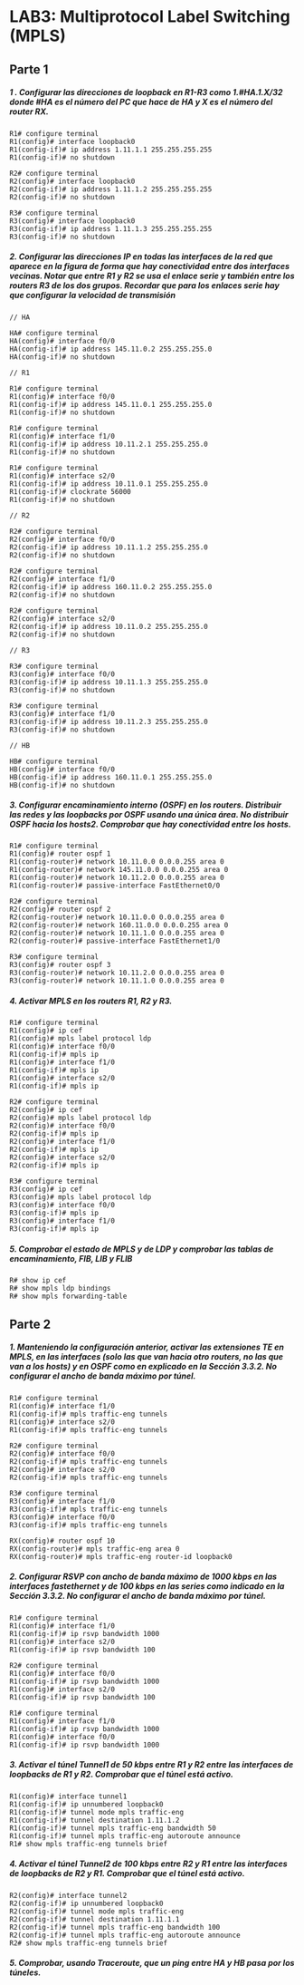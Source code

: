 # LAB3: Multiprotocol Label Switching (MPLS)

## Parte 1

##### 1 . Configurar las direcciones de loopback en R1-R3 como 1.#HA.1.X/32 donde #HA es el número del PC que hace de HA y X es el número del router RX.

````shell
R1# configure terminal
R1(config)# interface loopback0
R1(config-if)# ip address 1.11.1.1 255.255.255.255
R1(config-if)# no shutdown

R2# configure terminal
R2(config)# interface loopback0
R2(config-if)# ip address 1.11.1.2 255.255.255.255
R2(config-if)# no shutdown

R3# configure terminal
R3(config)# interface loopback0
R3(config-if)# ip address 1.11.1.3 255.255.255.255
R3(config-if)# no shutdown
````

##### 2. Configurar las direcciones IP en todas las interfaces de la red que aparece en la figura de forma que hay conectividad entre dos interfaces vecinas. Notar que entre R1 y R2 se usa el enlace serie y también entre los routers R3 de los dos grupos. Recordar que para los enlaces serie hay que configurar la velocidad de transmisión 

````shell
// HA

HA# configure terminal
HA(config)# interface f0/0
HA(config-if)# ip address 145.11.0.2 255.255.255.0
HA(config-if)# no shutdown

// R1

R1# configure terminal
R1(config)# interface f0/0
R1(config-if)# ip address 145.11.0.1 255.255.255.0
R1(config-if)# no shutdown

R1# configure terminal
R1(config)# interface f1/0
R1(config-if)# ip address 10.11.2.1 255.255.255.0
R1(config-if)# no shutdown

R1# configure terminal
R1(config)# interface s2/0
R1(config-if)# ip address 10.11.0.1 255.255.255.0
R1(config-if)# clockrate 56000
R1(config-if)# no shutdown

// R2

R2# configure terminal
R2(config)# interface f0/0
R2(config-if)# ip address 10.11.1.2 255.255.255.0
R2(config-if)# no shutdown

R2# configure terminal
R2(config)# interface f1/0
R2(config-if)# ip address 160.11.0.2 255.255.255.0
R2(config-if)# no shutdown

R2# configure terminal
R2(config)# interface s2/0
R2(config-if)# ip address 10.11.0.2 255.255.255.0
R2(config-if)# no shutdown

// R3

R3# configure terminal
R3(config)# interface f0/0
R3(config-if)# ip address 10.11.1.3 255.255.255.0
R3(config-if)# no shutdown

R3# configure terminal
R3(config)# interface f1/0
R3(config-if)# ip address 10.11.2.3 255.255.255.0
R3(config-if)# no shutdown

// HB

HB# configure terminal
HB(config)# interface f0/0
HB(config-if)# ip address 160.11.0.1 255.255.255.0
HB(config-if)# no shutdown

````



##### 3. Configurar encaminamiento interno (OSPF) en los routers. Distribuir las redes y las loopbacks por OSPF usando una única área. No distribuir OSPF hacia los hosts2. Comprobar que hay conectividad entre los hosts.

````shell
R1# configure terminal
R1(config)# router ospf 1
R1(config-router)# network 10.11.0.0 0.0.0.255 area 0
R1(config-router)# network 145.11.0.0 0.0.0.255 area 0
R1(config-router)# network 10.11.2.0 0.0.0.255 area 0
R1(config-router)# passive-interface FastEthernet0/0

R2# configure terminal
R2(config)# router ospf 2
R2(config-router)# network 10.11.0.0 0.0.0.255 area 0
R2(config-router)# network 160.11.0.0 0.0.0.255 area 0
R2(config-router)# network 10.11.1.0 0.0.0.255 area 0
R2(config-router)# passive-interface FastEthernet1/0

R3# configure terminal
R3(config)# router ospf 3
R3(config-router)# network 10.11.2.0 0.0.0.255 area 0
R3(config-router)# network 10.11.1.0 0.0.0.255 area 0
````

##### 4. Activar MPLS en los routers R1, R2 y R3.

````shell
R1# configure terminal
R1(config)# ip cef
R1(config)# mpls label protocol ldp
R1(config)# interface f0/0
R1(config-if)# mpls ip
R1(config)# interface f1/0
R1(config-if)# mpls ip
R1(config)# interface s2/0
R1(config-if)# mpls ip

R2# configure terminal
R2(config)# ip cef
R2(config)# mpls label protocol ldp
R2(config)# interface f0/0
R2(config-if)# mpls ip
R2(config)# interface f1/0
R2(config-if)# mpls ip
R2(config)# interface s2/0
R2(config-if)# mpls ip

R3# configure terminal
R3(config)# ip cef
R3(config)# mpls label protocol ldp
R3(config)# interface f0/0
R3(config-if)# mpls ip
R3(config)# interface f1/0
R3(config-if)# mpls ip
````

##### 5. Comprobar el estado de MPLS y de LDP y comprobar las tablas de encaminamiento, FIB, LIB y FLIB

````shell
R# show ip cef
R# show mpls ldp bindings
R# show mpls forwarding-table
````



## 

## Parte 2

##### 1. Manteniendo la configuración anterior, activar las extensiones TE en MPLS, en las interfaces (solo las que van hacia otro routers, no las que van a los hosts) y en OSPF como en explicado en la Sección 3.3.2. No configurar el ancho de banda máximo por túnel.

````shell
R1# configure terminal
R1(config)# interface f1/0
R1(config-if)# mpls traffic-eng tunnels
R1(config)# interface s2/0
R1(config-if)# mpls traffic-eng tunnels

R2# configure terminal
R2(config)# interface f0/0
R2(config-if)# mpls traffic-eng tunnels
R2(config)# interface s2/0
R2(config-if)# mpls traffic-eng tunnels

R3# configure terminal
R3(config)# interface f1/0
R3(config-if)# mpls traffic-eng tunnels
R3(config)# interface f0/0
R3(config-if)# mpls traffic-eng tunnels

RX(config)# router ospf 10 
RX(config-router)# mpls traffic-eng area 0
RX(config-router)# mpls traffic-eng router-id loopback0
````

##### 2. Configurar RSVP con ancho de banda máximo de 1000 kbps en las interfaces fastethernet y de 100 kbps en las series como indicado en la Sección 3.3.2. No configurar el ancho de banda máximo por túnel.

```shell
R1# configure terminal
R1(config)# interface f1/0
R1(config-if)# ip rsvp bandwidth 1000
R1(config)# interface s2/0
R1(config-if)# ip rsvp bandwidth 100

R2# configure terminal
R1(config)# interface f0/0
R1(config-if)# ip rsvp bandwidth 1000
R1(config)# interface s2/0
R1(config-if)# ip rsvp bandwidth 100

R1# configure terminal
R1(config)# interface f1/0
R1(config-if)# ip rsvp bandwidth 1000
R1(config)# interface f0/0
R1(config-if)# ip rsvp bandwidth 1000
```

##### 3. Activar el túnel Tunnel1 de 50 kbps entre R1 y R2 entre las interfaces de loopbacks de R1 y R2. Comprobar que el túnel está activo.

````shell
R1(config)# interface tunnel1
R1(config-if)# ip unnumbered loopback0
R1(config-if)# tunnel mode mpls traffic-eng 
R1(config-if)# tunnel destination 1.11.1.2
R1(config-if)# tunnel mpls traffic-eng bandwidth 50
R1(config-if)# tunnel mpls traffic-eng autoroute announce
R1# show mpls traffic-eng tunnels brief
````

##### 4. Activar el túnel Tunnel2 de 100 kbps entre R2 y R1 entre las interfaces de loopbacks de R2 y R1. Comprobar que el túnel está activo.

````shell
R2(config)# interface tunnel2
R2(config-if)# ip unnumbered loopback0
R2(config-if)# tunnel mode mpls traffic-eng 
R2(config-if)# tunnel destination 1.11.1.1
R2(config-if)# tunnel mpls traffic-eng bandwidth 100
R2(config-if)# tunnel mpls traffic-eng autoroute announce
R2# show mpls traffic-eng tunnels brief
````

##### 5. Comprobar, usando Traceroute, que un ping entre HA y HB pasa por los túneles.

````shell

````

